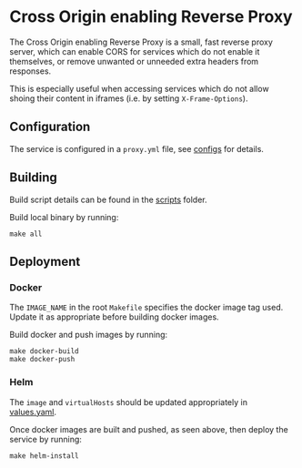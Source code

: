 # Cross Origin enabling Reverse Proxy

The Cross Origin enabling Reverse Proxy is a small, fast reverse proxy server, which
can enable CORS for services which do not enable it themselves, or remove unwanted
or unneeded extra headers from responses.

This is especially useful when accessing services which do not allow shoing their
content in iframes (i.e. by setting `X-Frame-Options`).

## Configuration

The service is configured in a `proxy.yml` file, see [configs](configs) for details.

## Building

Build script details can be found in the [scripts](scripts) folder.

Build local binary by running:

```
make all
```

## Deployment

### Docker

The `IMAGE_NAME` in the root `Makefile` specifies the docker image tag used.
Update it as appropriate before building docker images.

Build docker and push images by running:

```
make docker-build
make docker-push
```

### Helm

The `image` and `virtualHosts` should be updated appropriately in 
[values.yaml](deployments/helm/values.yaml).

Once docker images are built and pushed, as seen above, then deploy the service
by running:

```
make helm-install
```
